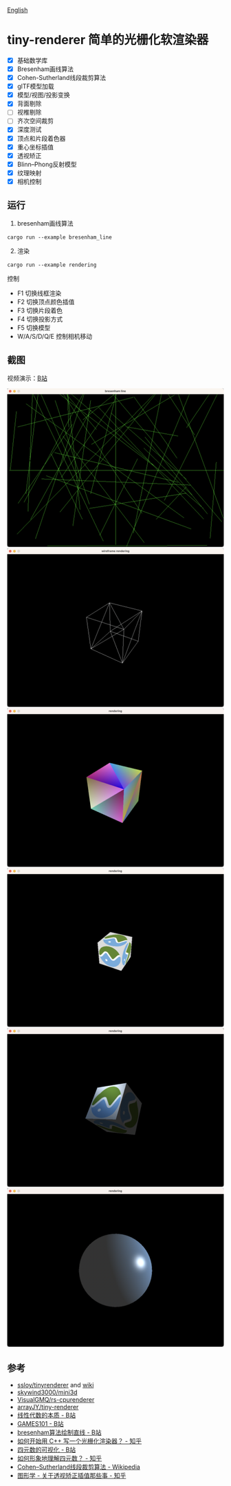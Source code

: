 [English](./README_EN.md)

# tiny-renderer 简单的光栅化软渲染器
- [x] 基础数学库
- [x] Bresenham画线算法
- [x] Cohen-Sutherland线段裁剪算法
- [x] glTF模型加载
- [x] 模型/视图/投影变换
- [x] 背面剔除
- [ ] 视椎剔除
- [ ] 齐次空间裁剪
- [x] 深度测试
- [x] 顶点和片段着色器
- [x] 重心坐标插值
- [x] 透视矫正
- [x] Blinn–Phong反射模型
- [x] 纹理映射
- [x] 相机控制

## 运行
1. bresenham画线算法
```
cargo run --example bresenham_line
```
2. 渲染
```
cargo run --example rendering
```

控制
- F1 切换线框渲染
- F2 切换顶点颜色插值
- F3 切换片段着色
- F4 切换投影方式
- F5 切换模型
- W/A/S/D/Q/E 控制相机移动

## 截图
视频演示：[B站](https://www.bilibili.com/video/BV1Mu411b7f7)

![bresenham_line](./screenshots/bresenham_line.png)
![wireframe_rendering](./screenshots/wireframe_rendering.png)
![vertex_color_interpolation](./screenshots/vertex_color_interpolation.png)
![texture_mapping](./screenshots/texture_mapping.png)
![blinn_phong_texture](./screenshots/blinn_phong_texture.png)
![blinn_phong_color](./screenshots/blinn_phong_color.png)

## 参考
- [ssloy/tinyrenderer](https://github.com/ssloy/tinyrenderer) and [wiki](https://github.com/ssloy/tinyrenderer/wiki)
- [skywind3000/mini3d](https://github.com/skywind3000/mini3d)
- [VisualGMQ/rs-cpurenderer](https://github.com/VisualGMQ/rs-cpurenderer)
- [arrayJY/tiny-renderer](https://github.com/arrayJY/tiny-renderer)
- [线性代数的本质 - B站](https://www.bilibili.com/video/BV1ys411472E)
- [GAMES101 - B站](https://www.bilibili.com/video/BV1X7411F744/)
- [bresenham算法绘制直线 - B站](https://www.bilibili.com/video/BV1364y1d7Lo)
- [如何开始用 C++ 写一个光栅化渲染器？ - 知乎](https://www.zhihu.com/question/24786878)
- [四元数的可视化 - B站](https://www.bilibili.com/video/BV1SW411y7W1)
- [如何形象地理解四元数？ - 知乎](https://www.zhihu.com/question/23005815)
- [Cohen–Sutherland线段裁剪算法 - Wikipedia](https://en.wikipedia.org/wiki/Cohen%E2%80%93Sutherland_algorithm)
- [图形学 - 关于透视矫正插值那些事 - 知乎](https://zhuanlan.zhihu.com/p/403259571)
